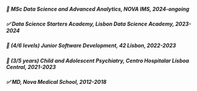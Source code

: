 
##### :large_blue_circle: MSc Data Science and Advanced Analytics, NOVA IMS, 2024-ongoing 
##### :white_check_mark: Data Science Starters Academy, Lisbon Data Science Academy, 2023-2024
##### :large_blue_circle:  (4/6 levels) Junior Software Development, 42 Lisbon, 2022-2023 
##### :large_blue_circle: (3/5 years) Child and Adolescent Psychiatry, Centro Hospitalar Lisboa Central, 2021-2023
##### :white_check_mark: MD, Nova Medical School, 2012-2018


